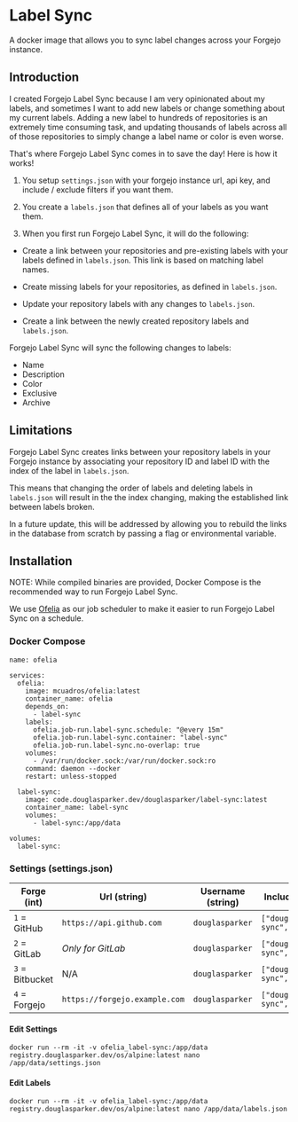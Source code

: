 # Label Sync

A docker image that allows you to sync label changes across your Forgejo instance.

## Introduction

I created Forgejo Label Sync because I am very opinionated about my labels, and sometimes I want to add new labels or change something about my current labels. Adding a new label to hundreds of repositories is an extremely time consuming task, and updating thousands of labels across all of those repositories to simply change a label name or color is even worse.

That's where Forgejo Label Sync comes in to save the day! Here is how it works!

1. You setup `settings.json` with your forgejo instance url, api key, and include / exclude filters if you want them.

2. You create a `labels.json` that defines all of your labels as you want them.

3. When you first run Forgejo Label Sync, it will do the following:

- Create a link between your repositories and pre-existing labels with your labels defined in `labels.json`. This link is based on matching label names.

- Create missing labels for your repositories, as defined in `labels.json`.

- Update your repository labels with any changes to `labels.json`.

- Create a link between the newly created repository labels and `labels.json`.

Forgejo Label Sync will sync the following changes to labels:

- Name
- Description
- Color
- Exclusive
- Archive

## Limitations

Forgejo Label Sync creates links between your repository labels in your Forgejo instance by associating your repository ID and label ID with the index of the label in `labels.json`.

This means that changing the order of labels and deleting labels in `labels.json` will result in the the index changing, making the established link between labels broken.

In a future update, this will be addressed by allowing you to rebuild the links in the database from scratch by passing a flag or environmental variable.

## Installation

NOTE:
While compiled binaries are provided, Docker Compose is the recommended way to run Forgejo Label Sync.

We use [Ofelia](https://github.com/mcuadros/ofelia) as our job scheduler to make it easier to run Forgejo Label Sync on a schedule.

### Docker Compose

```docker
name: ofelia

services:
  ofelia:
    image: mcuadros/ofelia:latest
    container_name: ofelia
    depends_on:
      - label-sync
    labels:
      ofelia.job-run.label-sync.schedule: "@every 15m"
      ofelia.job-run.label-sync.container: "label-sync"
      ofelia.job-run.label-sync.no-overlap: true
    volumes:
      - /var/run/docker.sock:/var/run/docker.sock:ro
    command: daemon --docker
    restart: unless-stopped

  label-sync:
    image: code.douglasparker.dev/douglasparker/label-sync:latest
    container_name: label-sync
    volumes:
      - label-sync:/app/data

volumes:
  label-sync:
```

### Settings (settings.json)

| Forge (int)     | Url (string)                  | Username (string) | Include (String Array)                        | Exclude (String Array)                        | ApiKey (String) | LogLevel (String) |
| --------------- | ----------------------------- | ----------------- | --------------------------------------------- | --------------------------------------------- | --------------- | ----------------- |
| `1` = GitHub    | `https://api.github.com`      | `douglasparker`   | `["douglasparker/label-sync", "caddy/caddy"]` | `["douglasparker/label-sync", "caddy/caddy"]` | `github_pat_`   | `info`            |
| `2` = GitLab    | *Only for GitLab*             | `douglasparker`   | `["douglasparker/label-sync", "caddy/caddy"]` | `["douglasparker/label-sync", "caddy/caddy"]` | `glpat-`        | `info`            |
| `3` = Bitbucket | N/A                           | `douglasparker`   | `["douglasparker/label-sync", "caddy/caddy"]` | `["douglasparker/label-sync", "caddy/caddy"]` | ``              | `info`            |
| `4` = Forgejo   | `https://forgejo.example.com` | `douglasparker`   | `["douglasparker/label-sync", "caddy/caddy"]` | `["douglasparker/label-sync", "caddy/caddy"]` | ``              | `info`            |


#### Edit Settings

```docker
docker run --rm -it -v ofelia_label-sync:/app/data registry.douglasparker.dev/os/alpine:latest nano /app/data/settings.json
```

#### Edit Labels

```docker
docker run --rm -it -v ofelia_label-sync:/app/data registry.douglasparker.dev/os/alpine:latest nano /app/data/labels.json
```

